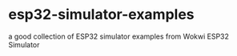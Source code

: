 # esp32-simulator-examples
a good collection of ESP32 simulator examples from Wokwi ESP32 Simulator
